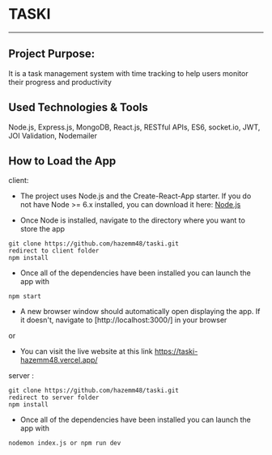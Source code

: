 # TASKI

---

## Project Purpose:

It is a task management system with time tracking to help users monitor their progress and productivity

## Used Technologies & Tools

Node.js, Express.js, MongoDB, React.js, RESTful APIs, ES6, socket.io, JWT, JOI Validation, Nodemailer

## How to Load the App
client:

- The project uses Node.js and the Create-React-App starter. If you do not have Node >= 6.x installed, you can download it here: [Node.js](https://nodejs.org/en/)

- Once Node is installed, navigate to the directory where you want to store the app
```
git clone https://github.com/hazemm48/taski.git
redirect to client folder
npm install
```
- Once all of the dependencies have been installed you can launch the app with
```
npm start
```
- A new browser window should automatically open displaying the app. If it doesn't, navigate to [http://localhost:3000/] in your browser

or

- You can visit the live website at this link https://taski-hazemm48.vercel.app/

server :

```
git clone https://github.com/hazemm48/taski.git
redirect to server folder
npm install
```
- Once all of the dependencies have been installed you can launch the app with
```
nodemon index.js or npm run dev
```
